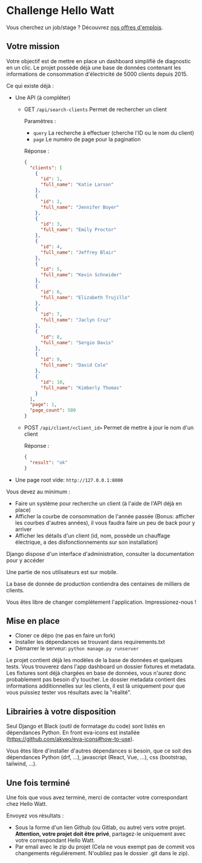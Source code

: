 # Challenge Hello Watt

Vous cherchez un job/stage ? Découvrez [nos offres d'emplois](https://hello-watt.welcomekit.co/).

## Votre mission

Votre objectif est de mettre en place un dashboard simplifié de diagnostic en un clic.
Le projet possède déjà une base de données contenant les informations de consommation d'électricité de 5000 clients depuis 2015.

Ce qui existe déjà :

- Une API (à compléter)
    - GET `/api/search-clients` Permet de rechercher un client
        
        Paramètres :
        
        - `query` La recherche à effectuer (cherche l'ID ou le nom du client)
        - `page` Le numéro de page pour la pagination
        
        Réponse :
        ```json
        {
          "clients": [
            {
              "id": 1,
              "full_name": "Katie Larson"
            },
            {
              "id": 2,
              "full_name": "Jennifer Boyer"
            },
            {
              "id": 3,
              "full_name": "Emily Proctor"
            },
            {
              "id": 4,
              "full_name": "Jeffrey Blair"
            },
            {
              "id": 5,
              "full_name": "Kevin Schneider"
            },
            {
              "id": 6,
              "full_name": "Elizabeth Trujillo"
            },
            {
              "id": 7,
              "full_name": "Jaclyn Cruz"
            },
            {
              "id": 8,
              "full_name": "Sergio Davis"
            },
            {
              "id": 9,
              "full_name": "David Cole"
            },
            {
              "id": 10,
              "full_name": "Kimberly Thomas"
            }
          ],
          "page": 1,
          "page_count": 500
        }
        
    - POST `/api/client/<client_id>` Permet de mettre à jour le nom d'un client
    
        Réponse :
        
        ```json
        {
          "result": "ok"
        }

- Une page root vide: `http://127.0.0.1:8000`

Vous devez au minimum :

- Faire un système pour recherche un client (à l'aide de l'API déjà en place)
- Afficher la courbe de consommation de l'année passée (Bonus: afficher les courbes d'autres années), il vous faudra faire un peu de back pour y arriver
- Afficher les détails d'un client (id, nom, possède un chauffage électrique, a des disfonctionnements sur son installation)

Django dispose d'un interface d'administration, consulter la documentation pour y accéder

Une partie de nos utilisateurs est sur mobile.

La base de donnée de production contiendra des centaines de milliers de clients.

Vous êtes libre de changer complétement l'application. Impressionez-nous !

## Mise en place

- Cloner ce dépo (ne pas en faire un fork)
- Installer les dépendances se trouvant dans requirements.txt
- Démarrer le serveur: `python manage.py runserver`


Le projet contient déjà les modèles de la base de données et quelques tests.
Vous trouverez dans l'app dashboard un dossier fixtures et metadata. Les fixtures sont déjà chargées en base de données, vous n'aurez donc probablement pas besoin d'y toucher.
Le dossier metadata contient des informations additionnelles sur les clients, il est là uniquement pour que vous puissiez tester vos résultats avec la "réalité".

## Librairies à votre disposition

Seul Django et Black (outil de formatage du code) sont listés en dépendances Python.
En front eva-icons est installée (https://github.com/akveo/eva-icons#how-to-use).

Vous êtes libre d'installer d'autres dépendances si besoin, que ce soit des dépendances Python (drf, ...), javascript (React, Vue, ...), css (bootstrap, tailwind, ...).

## Une fois terminé

Une fois que vous avez terminé, merci de contacter votre correspondant chez Hello Watt.

Envoyez vos résultats :
- Sous la forme d'un lien Github (ou Gitlab, ou autre) vers votre projet. **Attention, votre projet doit être privé**, partagez-le uniquement avec votre correspondant Hello Watt.
- Par email avec le zip du projet (Cela ne vous exempt pas de commit vos changements réguliérement. N'oubliez pas le dossier .git dans le zip).
